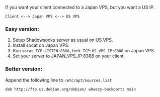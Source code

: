 If you want your client connected to a Japan VPS, but you want a US IP.

    Client <--> Japan VPS <--> US VPS

### Easy version:

1. Setup Shadowsocks server as usual on US VPS.
2. Install socat on Japan VPS.
3. Run `socat TCP-LISTEN:8388,fork TCP:US_VPS_IP:8388` on Japan VPS.
4. Set your server to JAPAN_VPS_IP:8388 on your client.

### Better version:

Append the following line to `/etc/apt/sources.list`

    deb http://ftp.us.debian.org/debian/ wheezy-backports main

